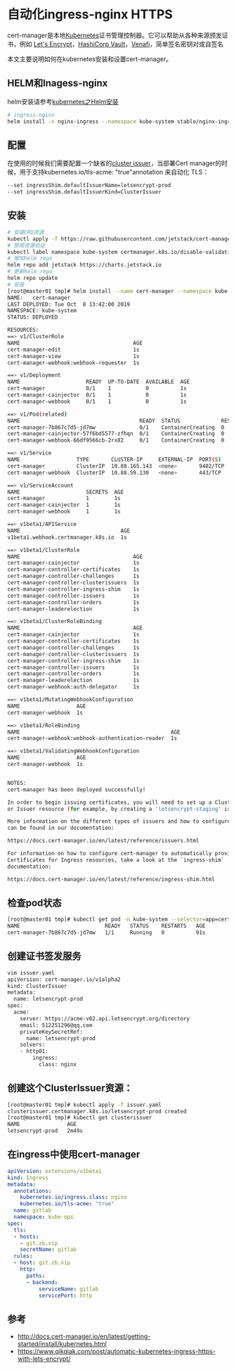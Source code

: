 # 自动化ingress-nginx HTTPS
cert-manager是本地[Kubernetes](https://kubernetes.io/)证书管理控制器。它可以帮助从各种来源颁发证书，例如 [Let's Encrypt](https://letsencrypt.org/)，[HashiCorp Vault](https://www.vaultproject.io/)，[Venafi](https://www.venafi.com/)，简单签名密钥对或自签名

本文主要说明如何在kubernetes安装和设置cert-manager。

## HELM和Inagess-nginx
helm安装请参考[kubernetes之Helm安装](https://www.k8sz.com/post/kuberneteshelm/)
```bash
# ingress-nginx
helm install -n nginx-ingress --namespace kube-system stable/nginx-ingress
```

## 配置
在使用的时候我们需要配置一个缺省的[cluster issuer](http://docs.cert-manager.io/en/latest/tasks/issuing-certificates/ingress-shim.html)，当部署Cert manager的时候，用于支持kubernetes.io/tls-acme: "true"annotation 来自动化 TLS：
```bash
--set ingressShim.defaultIssuerName=letsencrypt-prod
--set ingressShim.defaultIssuerKind=ClusterIssuer
```

## 安装
```bash
# 安装CRD资源
kubectl apply -f https://raw.githubusercontent.com/jetstack/cert-manager/release-0.11/deploy/manifests/00-crds.yaml
# 禁用资源验证
kubectl label namespace kube-system certmanager.k8s.io/disable-validation=true
# 增加helm repo
helm repo add jetstack https://charts.jetstack.io
# 更新helm repo
helm repo update
# 安装
[root@master01 tmp]# helm install --name cert-manager --namespace kube-system --set ingressShim.defaultIssuerName=letsencrypt-prod --set ingressShim.defaultIssuerKind=ClusterIssuer jetstack/cert-manager --version v0.11.0
NAME:   cert-manager
LAST DEPLOYED: Tue Oct  8 13:42:00 2019
NAMESPACE: kube-system
STATUS: DEPLOYED

RESOURCES:
==> v1/ClusterRole
NAME                                    AGE
cert-manager-edit                       1s
cert-manager-view                       1s
cert-manager-webhook:webhook-requester  1s

==> v1/Deployment
NAME                     READY  UP-TO-DATE  AVAILABLE  AGE
cert-manager             0/1    1           0          1s
cert-manager-cainjector  0/1    1           0          1s
cert-manager-webhook     0/1    1           0          1s

==> v1/Pod(related)
NAME                                      READY  STATUS             RESTARTS  AGE
cert-manager-7b867c7d5-jd7mw              0/1    ContainerCreating  0         1s
cert-manager-cainjector-57f6bd5577-zfhqn  0/1    ContainerCreating  0         1s
cert-manager-webhook-66df9566cb-2rx82     0/1    ContainerCreating  0         1s

==> v1/Service
NAME                  TYPE       CLUSTER-IP     EXTERNAL-IP  PORT(S)   AGE
cert-manager          ClusterIP  10.88.165.143  <none>       9402/TCP  1s
cert-manager-webhook  ClusterIP  10.88.59.130   <none>       443/TCP   1s

==> v1/ServiceAccount
NAME                     SECRETS  AGE
cert-manager             1        1s
cert-manager-cainjector  1        1s
cert-manager-webhook     1        1s

==> v1beta1/APIService
NAME                                AGE
v1beta1.webhook.certmanager.k8s.io  1s

==> v1beta1/ClusterRole
NAME                                    AGE
cert-manager-cainjector                 1s
cert-manager-controller-certificates    1s
cert-manager-controller-challenges      1s
cert-manager-controller-clusterissuers  1s
cert-manager-controller-ingress-shim    1s
cert-manager-controller-issuers         1s
cert-manager-controller-orders          1s
cert-manager-leaderelection             1s

==> v1beta1/ClusterRoleBinding
NAME                                    AGE
cert-manager-cainjector                 1s
cert-manager-controller-certificates    1s
cert-manager-controller-challenges      1s
cert-manager-controller-clusterissuers  1s
cert-manager-controller-ingress-shim    1s
cert-manager-controller-issuers         1s
cert-manager-controller-orders          1s
cert-manager-leaderelection             1s
cert-manager-webhook:auth-delegator     1s

==> v1beta1/MutatingWebhookConfiguration
NAME                  AGE
cert-manager-webhook  1s

==> v1beta1/RoleBinding
NAME                                                AGE
cert-manager-webhook:webhook-authentication-reader  1s

==> v1beta1/ValidatingWebhookConfiguration
NAME                  AGE
cert-manager-webhook  1s


NOTES:
cert-manager has been deployed successfully!

In order to begin issuing certificates, you will need to set up a ClusterIssuer
or Issuer resource (for example, by creating a 'letsencrypt-staging' issuer).

More information on the different types of issuers and how to configure them
can be found in our documentation:

https://docs.cert-manager.io/en/latest/reference/issuers.html

For information on how to configure cert-manager to automatically provision
Certificates for Ingress resources, take a look at the `ingress-shim`
documentation:

https://docs.cert-manager.io/en/latest/reference/ingress-shim.html
```

## 检查pod状态
```bash
[root@master01 tmp]# kubectl get pod -n kube-system --selector=app=cert-manager
NAME                           READY   STATUS    RESTARTS   AGE
cert-manager-7b867c7d5-jd7mw   1/1     Running   0          91s
```

## 创建证书签发服务
```bash
vim issuer.yaml
apiVersion: cert-manager.io/v1alpha2
kind: ClusterIssuer
metadata:
  name: letsencrypt-prod
spec:
  acme:
    server: https://acme-v02.api.letsencrypt.org/directory
    email: 512251296@qq.com
    privateKeySecretRef:
      name: letsencrypt-prod
    solvers:
    - http01:
        ingress:
          class: nginx
```

## 创建这个ClusterIssuer资源：
```bash
[root@master01 tmp]# kubectl apply -f issuer.yaml 
clusterissuer.certmanager.k8s.io/letsencrypt-prod created
[root@master01 tmp]# kubectl get clusterissuer
NAME               AGE
letsencrypt-prod   2m49s
```

## 在ingress中使用cert-manager
```yaml
apiVersion: extensions/v1beta1
kind: Ingress
metadata:
  annotations:
    kubernetes.io/ingress.class: nginx
    kubernetes.io/tls-acme: "true"
  name: gitlab
  namespace: kube-ops
spec:
  tls:
  - hosts:
    - git.zb.vip
    secretName: gitlab
  rules:
  - host: git.zb.vip
    http:
      paths:
      - backend:
          serviceName: gitlab
          servicePort: http
```

## 参考
* http://docs.cert-manager.io/en/latest/getting-started/install/kubernetes.html
* https://www.qikqiak.com/post/automatic-kubernetes-ingress-https-with-lets-encrypt/